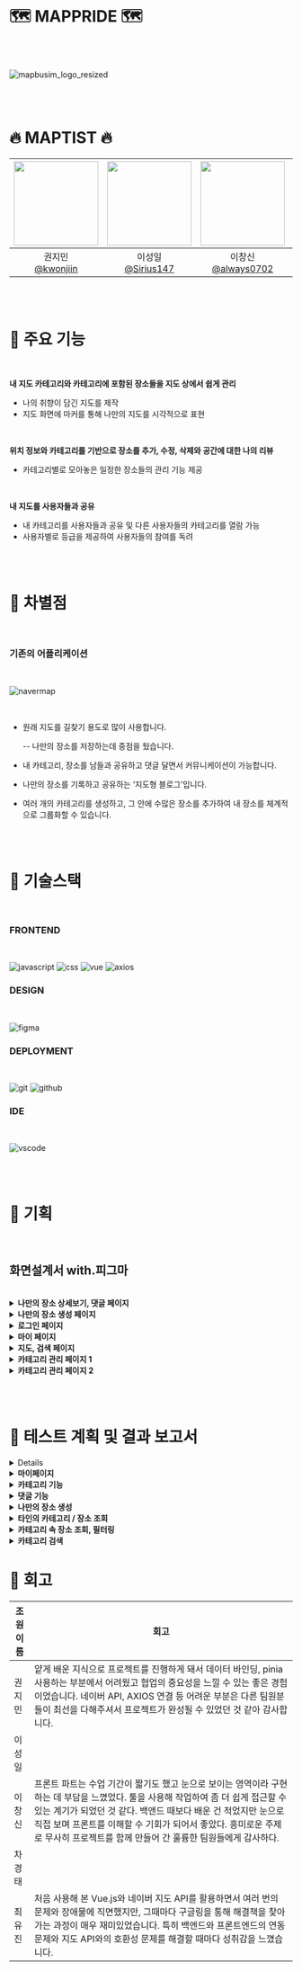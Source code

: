 # 🗺️ MAPPRIDE 🗺️

<br>
<br>

![mapbusim_logo_resized](https://github.com/user-attachments/assets/0d400c83-0645-4262-a42f-95163a2db7bb)

<br><br>

# 🔥 MAPTIST 🔥

|<img src="https://avatars.githubusercontent.com/kwonjiin" width="150" height="150"/>|<img src="https://avatars.githubusercontent.com/Sirius147" width="150" height="150"/>|<img src="https://avatars.githubusercontent.com/always0702" width="150" height="150"/>|<img src="https://avatars.githubusercontent.com/ChaGyoungtae" width="150" height="150"/>|<img src="https://avatars.githubusercontent.com/yujinchoi2030" width="150" height="150"/>|
|:-:|:-:|:-:|:-:|:-:|
|권지민<br/>[@kwonjiin](https://github.com/kwonjiin)|이성일<br/>[@Sirius147](https://github.com/Sirius147)|이창신<br/>[@always0702](https://github.com/always0702)|차경태<br/>[@ChaGyoungtae](https://github.com/ChaGyoungtae)|최유진<br/>[@yujinchoi2030](https://github.com/yujinchoi2030)|

<br><br>

# 📌 주요 기능

<br>

**내 지도 카테고리와 카테고리에 포함된 장소들을 지도 상에서 쉽게 관리**

* 나의 취향이 담긴 지도를 제작
* 지도 화면에 마커를 통해 나만의 지도를 시각적으로 표현

<br>

**위치 정보와 카테고리를 기반으로 장소를 추가, 수정, 삭제와 공간에 대한 나의 리뷰**

* 카테고리별로 모아놓은 일정한 장소들의 관리 기능 제공

<br>

**내 지도를 사용자들과 공유**

* 내 카테고리를 사용자들과 공유 및 다른 사용자들의 카테고리를 열람 가능
* 사용자별로 등급을 제공하여 사용자들의 참여를 독려

<br><br>

# 📌 차별점

<br>

### 기존의 어플리케이션

<br>

![navermap](https://github.com/user-attachments/assets/162ec4a4-2b9c-4577-8c39-73e193034d95)


<br>

- 원래 지도를 길찾기 용도로 많이 사용합니다.

    -- 나만의 장소를 저장하는데 중점을 뒀습니다.


- 내 카테고리, 장소를 남들과 공유하고 댓글 달면서 커뮤니케이션이 가능합니다.
- 나만의 장소를 기록하고 공유하는 ‘지도형 블로그’입니다.
- 여러 개의 카테고리를 생성하고, 그 안에 수많은 장소를 추가하여 내 장소를 체계적으로 그룹화할 수 있습니다.

<br><br>



# 📌 기술스택

<br>

### FRONTEND

<br>

![javascript](https://github.com/user-attachments/assets/8f53173c-875e-4499-a047-0179e78bb4c9)
![css](https://github.com/user-attachments/assets/a69cd151-57a2-49e1-adf8-fb3e0b219539)
![vue](https://github.com/user-attachments/assets/89ddc02d-b904-4ab8-a51e-dbcb3511274f)
![axios](https://github.com/user-attachments/assets/e83b6c8a-b20f-4582-8526-51feb9899f46)

### DESIGN

<br>

![figma](https://github.com/user-attachments/assets/49ff7e95-8ab9-4130-ae90-975236ef14f8)

### DEPLOYMENT

<br>

![git](https://github.com/user-attachments/assets/d04521ee-046d-41dd-ac18-1b7f40dd38ed) ![github](https://github.com/user-attachments/assets/6e0d5234-61c3-4fda-80b4-c54f7b058b57)
 
 ### IDE

<br>

![vscode](https://github.com/user-attachments/assets/c9563ad4-0d59-4647-a204-bbedf1ba9479) 


<br><br>


# 📌 기획 

<br>

## 화면설계서 with.피그마

<br>

<details>
<summary> <b> 나만의 장소 상세보기, 댓글 페이지 </b> </summary>
<div markdown="1">

![나만의 장소 상세보기, 댓글 페이지](https://github.com/user-attachments/assets/9272eed7-697e-4639-bac4-c5437282bcdd)

</div>
</details>

<details>
<summary> <b> 나만의 장소 생성 페이지 </b> </summary>
<div markdown="1">

![나만의 장소 생성 페이지](https://github.com/user-attachments/assets/9e73adeb-8557-4b1f-bb98-4cb50eb668d5)

</div>
</details>

<details>
<summary> <b> 로그인 페이지 </b> </summary>
<div markdown="1">

![로그인 페이지](https://github.com/user-attachments/assets/73a24de2-8156-40d9-87c3-aa8a9be2e6ac)

</div>
</details>

<details>
<summary> <b> 마이 페이지 </b> </summary>
<div markdown="1">

![마이 페이지](https://github.com/user-attachments/assets/3f631f65-9b97-40ab-8d17-51c44f8f9df6)

</div>
</details>

<details>
<summary> <b> 지도, 검색 페이지 </b> </summary>
<div markdown="1">

![지도, 검색 페이지](https://github.com/user-attachments/assets/a845a918-c812-482a-a6f9-fe8d2cb947df)

</div>
</details>

<details>
<summary> <b> 카테고리 관리 페이지 1 </b> </summary>
<div markdown="1">

![카테고리 관리 페이지 1](https://github.com/user-attachments/assets/eb556d1a-ce6f-4e7b-94f5-c7844b1be455)

</div>
</details>

<details>
<summary> <b> 카테고리 관리 페이지 2 </b> </summary>
<div markdown="1">

![카테고리 관리 페이지 2](https://github.com/user-attachments/assets/a59e3b3a-d821-4999-a970-215090f5c4e0)

</div>
</details>

<br><br>

# 📌 테스트 계획 및 결과 보고서

<details>
<div markdown="1">

<summary> <b> 소셜로그인 </b> </summary>

![Image](https://github.com/user-attachments/assets/55346de1-63be-4017-9e1a-a503cd02702a)
</div>

</details>


<details>

<summary> <b> 마이페이지 </b> </summary>    
<div markdown="1">

![Image](https://github.com/user-attachments/assets/6cad3bea-603a-4130-a1fa-3a9568bc220e)
![Image](https://github.com/user-attachments/assets/8dd03504-df50-42f5-811f-44bc42487ed3)
</div>

</details>



<details>

<summary> <b>카테고리 기능</b> </summary> 
<div markdown="1">
    
![Image](https://github.com/user-attachments/assets/b22d739e-2b5b-4eb5-8588-ee818eaa9e6b)
![Image](https://github.com/user-attachments/assets/3501c5e3-3223-497b-b385-a3310e049539)
![Image](https://github.com/user-attachments/assets/9092d154-68fa-4d44-a4b5-19391551f404)
</div>

</details>



<details>

<summary> <b>댓글 기능</b> </summary>
<div markdown="1">
    
![Image](https://github.com/user-attachments/assets/3ea9e977-fb08-4b9b-b766-8b93536dc4b3)
![Image](https://github.com/user-attachments/assets/4ca5ccfc-b85a-4cd2-ba91-ab764cb18d40)
![Image](https://github.com/user-attachments/assets/10d59789-7d3e-4fb3-bb93-693fae454f58)
</div>

</details>



<details>

<summary> <b>나만의 장소 생성</b> </summary>
<div markdown="1">
    

![Image](https://github.com/user-attachments/assets/11ac027e-0b8c-4899-970e-b21d4de9e62f)
![Image](https://github.com/user-attachments/assets/b8a6a56e-5b32-44a1-a1ad-33282d1c2267)
</div>

</details>


<details>

<summary> <b>타인의 카테고리 / 장소 조회</b> </summary>
<div markdown="1">
    
![Image](https://github.com/user-attachments/assets/5c805032-3469-4fc1-958c-b751a744c81c)
![Image](https://github.com/user-attachments/assets/198a1f2a-212b-4baa-b05d-defdbc91e282)
</div>

</details>



<details>

<summary> <b>카테고리 속 장소 조회, 필터링</b> </summary>
<div markdown="1">
    
![Image](https://github.com/user-attachments/assets/1745f9bf-2386-4d70-9bf5-4709fed25356)
</div>

</details>



<details>

<summary> <b>카테고리 검색</b> </summary>
<div markdown="1">
    
![Image](https://github.com/user-attachments/assets/1f9e181e-4343-4b0c-9566-b79f01894a94)
</div>

</details>




# 📌 회고

| 조원<br>이름 | 회고 |
| --------- | --- |
| 권지민 | 얕게 배운 지식으로 프로젝트를 진행하게 돼서 데이터 바인딩, pinia 사용하는 부분에서 어려웠고 협업의 중요성을 느낄 수 있는 좋은 경험이었습니다. 네이버 API, AXIOS 연결 등 어려운 부분은 다른 팀원분들이 최선을 다해주셔서 프로젝트가 완성될 수 있었던 것 같아 감사합니다. |<br/>
| 이성일 |  |<br/>
| 이창신 | 프론트 파트는 수업 기간이 짧기도 했고 눈으로 보이는 영역이라 구현하는 데 부담을 느꼈었다. 툴을 사용해 작업하여 좀 더 쉽게 접근할 수 있는 계기가 되었던 것 같다. 백앤드 때보다 배운 건 적었지만 눈으로 직접 보며 프론트를 이해할 수 기회가 되어서 좋았다. 흥미로운 주제로 무사히 프로젝트를 함께 만들어 간 훌륭한 팀원들에게 감사하다.  |<br/>
| 차경태 |  |<br/>
| 최유진 | 처음 사용해 본 Vue.js와 네이버 지도 API를 활용하면서 여러 번의 문제와 장애물에 직면했지만, 그때마다 구글링을 통해 해결책을 찾아가는 과정이 매우 재미있었습니다. 특히 백엔드와 프론트엔드의 연동 문제와 지도 API와의 호환성 문제를 해결할 때마다 성취감을 느꼈습니다. |



